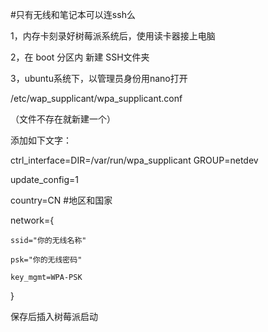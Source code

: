 #只有无线和笔记本可以连ssh么


1，内存卡刻录好树莓派系统后，使用读卡器接上电脑

2，在 boot 分区内 新建 SSH文件夹

3，ubuntu系统下，以管理员身份用nano打开 

/etc/wap_supplicant/wpa_supplicant.conf

（文件不存在就新建一个）

添加如下文字：


ctrl_interface=DIR=/var/run/wpa_supplicant GROUP=netdev

update_config=1

country=CN  #地区和国家

network={

	ssid="你的无线名称"
	
	psk="你的无线密码"
	
	key_mgmt=WPA-PSK

}

保存后插入树莓派启动

